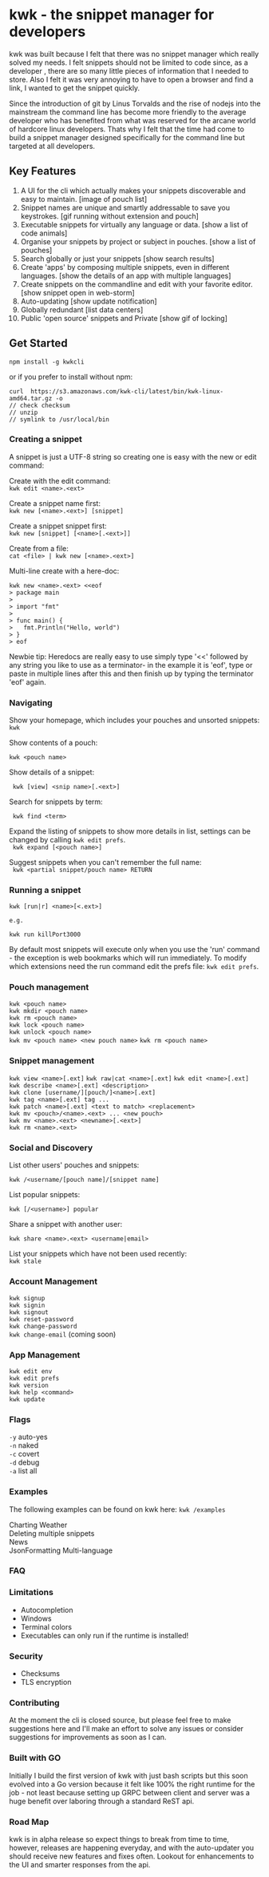# kwk - the snippet manager for developers

kwk was built because I felt that there was no snippet manager which really solved my needs. I felt snippets should not be limited to code since, as a developer , there are so many little pieces of information that I needed to store. Also I felt it was very annoying to have to open a browser and find a link, I wanted to get the snippet quickly. 

Since the introduction of git by Linus Torvalds and the rise of nodejs into the mainstream the command line has become more friendly to the average developer who has benefited from what was reserved for the arcane world of hardcore linux developers. Thats why I felt that the time had come to build a snippet manager designed specifically for the command line but targeted at all developers.

## Key Features

1. A UI for the cli which actually makes your snippets discoverable and easy to maintain.
[image of pouch list] 
2. Snippet names are unique and smartly addressable to save you keystrokes.
[gif running without extension and pouch]
3. Executable snippets for virtually any language or data.
[show a list of code animals]
4. Organise your snippets by project or subject in pouches.
[show a list of pouches]
5. Search globally or just your snippets
[show search results]
6. Create 'apps' by composing multiple snippets, even in different languages.
[show the details of an app with multiple languages]
7. Create snippets on the commandline and edit with your favorite editor.
[show snippet open in web-storm]
8. Auto-updating
[show update notification]
9. Globally redundant
[list data centers]
10. Public 'open source' snippets and Private
[show gif of locking]

## Get Started

``` npm install -g kwkcli ```

or if you prefer to install without npm:

``` 
curl  https://s3.amazonaws.com/kwk-cli/latest/bin/kwk-linux-amd64.tar.gz -o
// check checksum
// unzip
// symlink to /usr/local/bin
```

### Creating a snippet
A snippet is just a UTF-8 string so creating one is easy with the new or edit command:

Create with the edit command:  
`kwk edit <name>.<ext>`

Create a snippet name first:  
`kwk new [<name>.<ext>] [snippet]` 
 
Create a snippet snippet first:  
`kwk new [snippet] [<name>[.<ext>]]`  

Create from a file:  
`cat <file> | kwk new [<name>.<ext>]`  

Multi-line create with a here-doc: 
```
kwk new <name>.<ext> <<eof
> package main
> 
> import "fmt"
> 
> func main() {
> 	fmt.Println("Hello, world")
> }
> eof
```
Newbie tip: Heredocs are really easy to use simply type '<<' followed by any string you like to use as a terminator- in the example it is 'eof', type or paste in multiple lines after this and then finish up by typing the terminator 'eof' again.


### Navigating
Show your homepage, which includes your pouches and unsorted snippets:  
` kwk `  

Show contents of a pouch: 
 
` kwk <pouch name> `  

Show details of a snippet:
  
` kwk [view] <snip name>[.<ext>]`  

Search for snippets by term:  

` kwk find <term>`  

Expand the listing of snippets to show more details in list, settings can be changed by calling `kwk edit prefs`.  
` kwk expand [<pouch name>]`  

Suggest snippets when you can't remember the full name:  
` kwk <partial snippet/pouch name> RETURN`  

### Running a snippet

```
kwk [run|r] <name>[<.ext>]

e.g.  

kwk run killPort3000

``` 

By default most snippets will execute only when you use the 'run' command - the exception is web bookmarks which will run immediately. To modify which extensions need the run command edit the prefs file: `kwk edit prefs`. 

### Pouch management
`kwk <pouch name>`  
`kwk mkdir <pouch name>`  
`kwk rm <pouch name>`  
`kwk lock <pouch name>`  
`kwk unlock <pouch name>`  
`kwk mv <pouch name> <new pouch name>`
`kwk rm <pouch name>`
### Snippet management
`kwk view <name>[.ext]`
`kwk raw|cat <name>[.ext]`
`kwk edit <name>[.ext]`  
`kwk describe <name>[.ext] <description>`  
`kwk clone [username/][pouch/]<name>[.ext]`  
`kwk tag <name>[.ext] tag ...`  
`kwk patch <name>[.ext] <text to match> <replacement>`  
`kwk mv <pouch>/<name>.<ext> ... <new pouch>`  
`kwk mv <name>.<ext> <newname>[.<ext>]`  
`kwk rm <name>.<ext>`

### Social and Discovery
List other users' pouches and snippets:  

`kwk /<username/[pouch name]/[snippet name]`

List popular snippets:
```
kwk [/<username>] popular
```

Share a snippet with another user:  
```
kwk share <name>.<ext> <username|email>
```

List your snippets which have not been used recently:  
`kwk stale` 

### Account Management
`kwk signup`  
`kwk signin`  
`kwk signout`  
`kwk reset-password`  
`kwk change-password`  
`kwk change-email`  (coming soon)

### App Management
`kwk edit env`  
`kwk edit prefs`  
`kwk version`  
`kwk help <command>`  
`kwk update`  

### Flags
`-y` auto-yes  
`-n` naked  
`-c` covert  
`-d` debug  
`-a` list all


### Examples
The following examples can be found on kwk here: `kwk /examples`

Charting Weather  
Deleting multiple snippets  
News  
JsonFormatting
Multi-language

### FAQ


### Limitations

- Autocompletion
- Windows
- Terminal colors
- Executables can only run if the runtime is installed!

### Security

- Checksums
- TLS encryption

### Contributing

At the moment the cli is closed source, but please feel free to make suggestions here and I'll make an effort to solve any issues or consider suggestions for improvements as soon as I can.

### Built with GO

Initially I build the first version of kwk with just bash scripts but this soon evolved into a Go version because it felt like 100% the right runtime for the job - not least because setting up GRPC between client and server was a huge benefit over laboring through a standard ReST api.

### Road Map

kwk is in alpha release so expect things to break from time to time, however, releases are happening everyday, and with the auto-updater you should receive new features and fixes often. Lookout for enhancements to the UI and smarter responses from the api.
